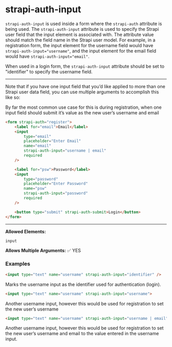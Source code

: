 # strapi-auth-input

`strapi-auth-input` is used inside a form where the `strapi-auth` attribute is being used. The `strapi-auth-input` attribute is used to specify the Strapi user field that the input element is associated with. The attribute value should match the field name in the Strapi user model. For example, in a registration form, the input element for the username field would have `strapi-auth-input="username"`, and the input element for the email field would have `strapi-auth-input="email"`.

When used in a login form, the `strapi-auth-input` attribute should be set to "identifier" to specify the username field.

---

Note that if you have one input field that you’d like applied to more than one Strapi user data field, you can use multiple arguments to accomplish this like so:

By far the most common use case for this is during registration, when one input field should submit it’s value as the new user’s username and email

```html
<form strapi-auth="register">
	<label for="email">Email</label>
	<input
		type="email"
		placeholder="Enter Email"
		name="email"
		strapi-auth-input="username | email"
		required
	/>

	<label for="psw">Password</label>
	<input
		type="password"
		placeholder="Enter Password"
		name="psw"
		strapi-auth-input="password"
		required
	/>

	<button type="submit" strapi-auth-submit>Login</button>
</form>
```

---

**Allowed Elements:**

`input`

**Allows Multiple Arguments:** ✅ YES

### Examples

```html
<input type="text" name="username" strapi-auth-input="identifier" />
```
Marks the username input as the identifier used for authentication (login).

```html
<input type="text" name="username" strapi-auth-input="username">
```
Another username input, however this would be used for registration to set the new user’s username

```html
<input type="text" name="username" strapi-auth-input="username | email">
```
Another username input, however this would be used for registration to set the new user’s username and email to the value entered in the username input.